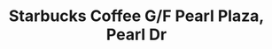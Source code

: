 ---
addr: ' G/F Pearl Plaza, Pearl Dr'
city: Pasig
country: Philippines
description: G/F Pearl Plaza, Pearl Dr Pasig City Pasig
id: 4bc5acde69369521df508488
lat: 14.580067713907694
lng: 121.05990035169305
title: Starbucks Coffee G/F Pearl Plaza, Pearl Dr
venue: Starbucks Coffee
---
